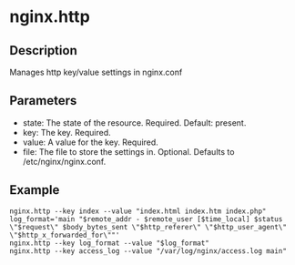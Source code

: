 # nginx.http

## Description

Manages http key/value settings in nginx.conf

## Parameters

* state: The state of the resource. Required. Default: present.
* key: The key. Required.
* value: A value for the key. Required.
* file: The file to store the settings in. Optional. Defaults to /etc/nginx/nginx.conf.

## Example

```shell
nginx.http --key index --value "index.html index.htm index.php"
log_format='main "$remote_addr - $remote_user [$time_local] $status \"$request\" $body_bytes_sent \"$http_referer\" \"$http_user_agent\" \"$http_x_forwarded_for\""'
nginx.http --key log_format --value "$log_format"
nginx.http --key access_log --value "/var/log/nginx/access.log main"
```

